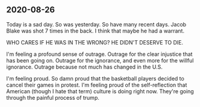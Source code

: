 ---
---


## 2020-08-26

Today is a sad day. So was yesterday. So have many recent days. Jacob Blake was shot 7 times in the back. I think that maybe he had a warrant.

WHO CARES IF HE WAS IN THE WRONG? HE DIDN'T DESERVE TO DIE.

I'm feeling a profound sense of outrage. Outrage for the clear injustice that has been going on. Outrage for the ignorance, and even more for the willful ignorance. Outrage because not much has changed in the U.S.

I'm feeling proud. So damn proud that the basketball players decided to cancel their games in protest. I'm feeling proud of the self-reflection that American (though I hate that term) culture is doing right now. They're going through the painful process of trump.

